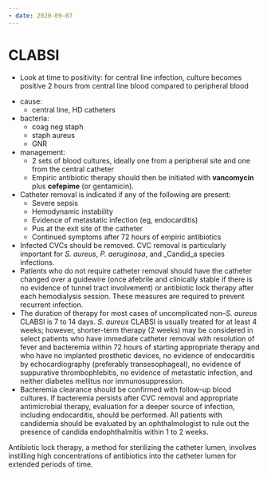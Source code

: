 ```yaml
---
- date: 2020-09-07
---
```


# CLABSI

- Look at time to positivity: for central line infection, culture becomes positive 2 hours from central line blood compared to peripheral blood

<!--  CLABSI causes, bacteria, management, rx, duration -->

- cause:
	- central line, HD catheters
- bacteria:
	- coag neg staph
	- staph aureus
	- GNR
- management:
	- 2 sets of blood cultures, ideally one from a peripheral site and one from the central catheter
	- Empiric antibiotic therapy should then be initiated with **vancomycin** plus **cefepime** (or gentamicin).
- Catheter removal is indicated if any of the following are present:
	- Severe sepsis
	- Hemodynamic instability
	- Evidence of metastatic infection (eg, endocarditis)
	- Pus at the exit site of the catheter
	- Continued symptoms after 72 hours of empiric antibiotics
- Infected CVCs should be removed. CVC removal is particularly important for _S. aureus_, _P. aeruginosa_, and _Candid_a species infections.
- Patients who do not require catheter removal should have the catheter changed over a guidewire (once afebrile and clinically stable if there is no evidence of tunnel tract involvement) or antibiotic lock therapy after each hemodialysis session.  These measures are required to prevent recurrent infection.
- The duration of therapy for most cases of uncomplicated non–_S. aureus_ CLABSI is 7 to 14 days. _S. aureus_ CLABSI is usually treated for at least 4 weeks; however, shorter-term therapy (2 weeks) may be considered in select patients who have immediate catheter removal with resolution of fever and bacteremia within 72 hours of starting appropriate therapy and who have no implanted prosthetic devices, no evidence of endocarditis by echocardiography (preferably transesophageal), no evidence of suppurative thrombophlebitis, no evidence of metastatic infection, and neither diabetes mellitus nor immunosuppression.
- Bacteremia clearance should be confirmed with follow-up blood cultures. If bacteremia persists after CVC removal and appropriate antimicrobial therapy, evaluation for a deeper source of infection, including endocarditis, should be performed. All patients with candidemia should be evaluated by an ophthalmologist to rule out the presence of candida endophthalmitis within 1 to 2 weeks.

Antibiotic lock therapy, a method for sterilizing the catheter lumen, involves instilling high concentrations of antibiotics into the catheter lumen for extended periods of time.
